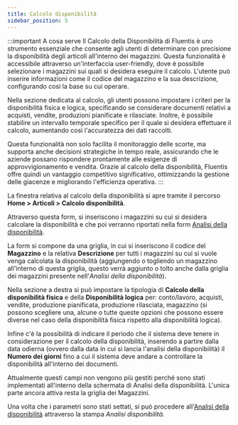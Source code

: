 ```yaml
---
title: Calcolo disponibilità
sidebar_position: 5
---
```


:::important A cosa serve
Il Calcolo della Disponibilità di Fluentis è uno strumento essenziale che consente agli utenti di determinare con precisione la disponibilità degli articoli all'interno dei magazzini. Questa funzionalità è accessibile attraverso un'interfaccia user-friendly, dove è possibile selezionare i magazzini sui quali si desidera eseguire il calcolo. L'utente può inserire informazioni come il codice del magazzino e la sua descrizione, configurando così la base su cui operare.

Nella sezione dedicata al calcolo, gli utenti possono impostare i criteri per la disponibilità fisica e logica, specificando se considerare documenti relativi a acquisti, vendite, produzioni pianificate e rilasciate. Inoltre, è possibile stabilire un intervallo temporale specifico per il quale si desidera effettuare il calcolo, aumentando così l'accuratezza dei dati raccolti.

Questa funzionalità non solo facilita il monitoraggio delle scorte, ma supporta anche decisioni strategiche in tempo reale, assicurando che le aziende possano rispondere prontamente alle esigenze di approvvigionamento e vendita. Grazie al calcolo della disponibilità, Fluentis offre quindi un vantaggio competitivo significativo, ottimizzando la gestione delle giacenze e migliorando l'efficienza operativa.
:::

La finestra relativa al calcolo della disponibilità si apre tramite il percorso **Home > Articoli > Calcolo disponibilità**.

Attraverso questa form, si inseriscono i magazzini su cui si desidera calcolare la disponibilità e che poi verranno riportati nella form [Analisi della disponibilità](/docs/erp-home/registers/items/availability-analysis).

La form si compone da una griglia, in cui si inseriscono il codice del **Magazzino** e la relativa **Descrizione** per tutti i magazzini su cui si vuole venga calcolata la disponibilità (aggiungendo o togliendo un magazzino all'interno di questa griglia, questo verrà aggiunto o tolto anche dalla griglia dei magazzini presente nell'*Analisi della disponibilità*).

Nella sezione a destra si può impostare la tipologia di **Calcolo della disponibilità fisica** e della **Disponibilità logica** per: conto/lavoro, acquisti, vendite, produzione pianificata, produzione rilasciata, magazzino (si possono scegliere una, alcune o tutte queste opzioni che possono essere diverse nel caso della disponibilità fisica rispetto alla disponibilità logica).

Infine c'è la possibilità di indicare il periodo che il sistema deve tenere in considerazione per il calcolo della disponibilità, inserendo a partire dalla data odierna (ovvero dalla data in cui si lancia l'analisi della disponibilità) il **Numero dei giorni** fino a cui il sistema deve andare a controllare la disponibilità all'interno dei documenti.

Attualmente questi campi non vengono più gestiti perché sono stati implementati all'interno della schermata di Analisi della disponibilità. L'unica parte ancora attiva resta la griglia dei Magazzini.

Una volta che i parametri sono stati settati, si può procedere all'[Analisi della disponibilità](/docs/erp-home/registers/items/availability-analysis) attraverso la stampa *Analisi disponibilità*.
